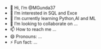 - 👋 Hi, I’m @MGunda37
- 👀 I’m interested in SQL and Exce
- 🌱 I’m currently learning Python,AI and ML
- 💞️ I’m looking to collaborate on ...
- 📫 How to reach me ...
- 😄 Pronouns: ...
- ⚡ Fun fact: ...

<!---
MGunda37/MGunda37 is a ✨ special ✨ repository because its `README.md` (this file) appears on your GitHub profile.
You can click the Preview link to take a look at your changes.
--->

